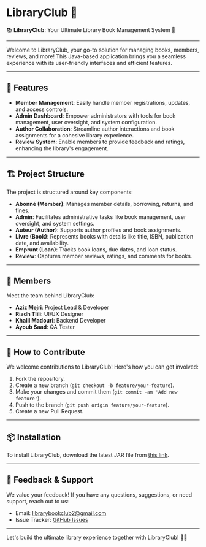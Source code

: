 # LibraryClub 🚀

📚 **LibraryClub**: Your Ultimate Library Book Management System 🚀

---

Welcome to LibraryClub, your go-to solution for managing books, members, reviews, and more! This Java-based application brings you a seamless experience with its user-friendly interfaces and efficient features.

---

## 🌟 Features

- **Member Management**: Easily handle member registrations, updates, and access controls.
- **Admin Dashboard**: Empower administrators with tools for book management, user oversight, and system configuration.
- **Author Collaboration**: Streamline author interactions and book assignments for a cohesive library experience.
- **Review System**: Enable members to provide feedback and ratings, enhancing the library's engagement.

---

## 🏗️ Project Structure

The project is structured around key components:

- **Abonné (Member)**: Manages member details, borrowing, returns, and fines.
- **Admin**: Facilitates administrative tasks like book management, user oversight, and system settings.
- **Auteur (Author)**: Supports author profiles and book assignments.
- **Livre (Book)**: Represents books with details like title, ISBN, publication date, and availability.
- **Emprunt (Loan)**: Tracks book loans, due dates, and loan status.
- **Review**: Captures member reviews, ratings, and comments for books.

---

## 👥 Members

Meet the team behind LibraryClub:

- **Aziz Mejri**: Project Lead & Developer
- **Riadh Tlili**: UI/UX Designer
- **Khalil Madouri**: Backend Developer
- **Ayoub Saad**: QA Tester

---

## 📝 How to Contribute

We welcome contributions to LibraryClub! Here's how you can get involved:

1. Fork the repository.
2. Create a new branch (`git checkout -b feature/your-feature`).
3. Make your changes and commit them (`git commit -am 'Add new feature'`).
4. Push to the branch (`git push origin feature/your-feature`).
5. Create a new Pull Request.

---

## 📦 Installation

To install LibraryClub, download the latest JAR file from [this link](https://drive.google.com/drive/folders/1lE0RM7BLiPTkJt3Q1nWB-jqRGMmNDoDC?usp=sharing).

---

## 📧 Feedback & Support

We value your feedback! If you have any questions, suggestions, or need support, reach out to us:

- Email: [librarybookclub2@gmail.com](mailto:your@email.com)
- Issue Tracker: [GitHub Issues](https://github.com/yourusername/LibraryClub/issues)

---

Let's build the ultimate library experience together with LibraryClub! 📖✨
